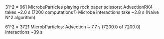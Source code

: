 31^2 = 961 MicrobeParticles playing rock paper scissors:
AdvectionRK4 takes ~2.0 s (7200 computations?)
Microbe interactions take ~2.8 s (Naive N^2 algorithm)

61^2 = 3721 MicrobParticles:
Advection ~ 7.7 s (7200.0 of 7200.0)
Interactions ~39 s
